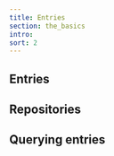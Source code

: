 ```yaml
---
title: Entries
section: the_basics
intro: 
sort: 2
---
```


## Entries
## Repositories
## Querying entries
